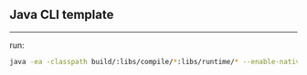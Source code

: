 ## Java CLI template

------------------

run:
```bash
java -ea -classpath build/:libs/compile/*:libs/runtime/* --enable-native-access=ALL-UNNAMED cli.Main
```
